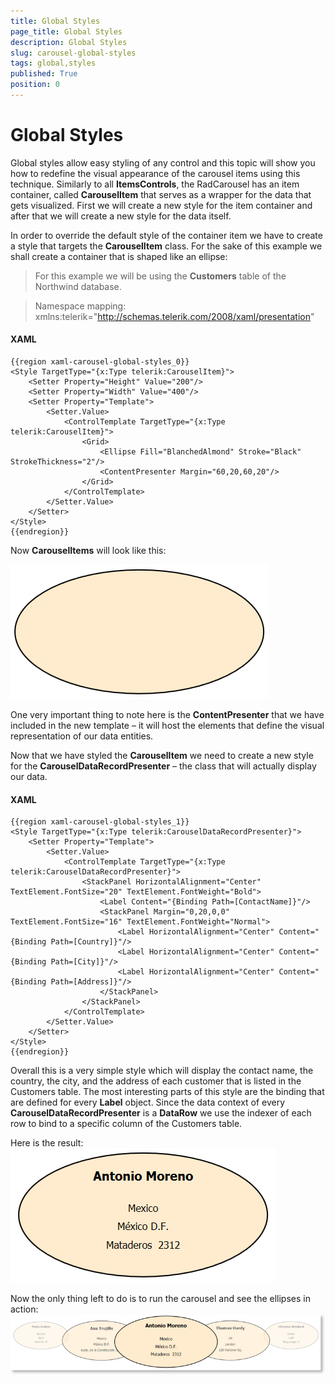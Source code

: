 ```yaml
---
title: Global Styles
page_title: Global Styles
description: Global Styles
slug: carousel-global-styles
tags: global,styles
published: True
position: 0
---
```


# Global Styles

Global styles allow easy styling of any control and this topic will show you how to redefine the visual appearance of the carousel items using this technique.
Similarly to all __ItemsControls__, the RadCarousel has an item container, called __CarouselItem__ that serves as a wrapper for the data that gets visualized. First we will create a new style for the item container and after that we will create a new style for the data itself.

In order to override the default style of the container item we have to create a style that targets the __CarouselItem__ class. For the sake of this example we shall create a container that is shaped like an ellipse:

>For this example we will be using the __Customers__ table of the Northwind database. 

>Namespace mapping:
xmlns:telerik="http://schemas.telerik.com/2008/xaml/presentation"

#### __XAML__

	{{region xaml-carousel-global-styles_0}}
	<Style TargetType="{x:Type telerik:CarouselItem}">
	    <Setter Property="Height" Value="200"/>
	    <Setter Property="Width" Value="400"/>
	    <Setter Property="Template">
	        <Setter.Value>
	            <ControlTemplate TargetType="{x:Type telerik:CarouselItem}">
	                <Grid>
	                    <Ellipse Fill="BlanchedAlmond" Stroke="Black" StrokeThickness="2"/>
	                    <ContentPresenter Margin="60,20,60,20"/>
	                </Grid>
	            </ControlTemplate>
	        </Setter.Value>
	    </Setter>
	</Style>
	{{endregion}}

Now __CarouselItems__ will look like this:

![](images/ellipse.PNG)

One very important thing to note here is the __ContentPresenter__ that we have included in the new template – it will host the elements that define the visual representation of our data entities.

Now that we have styled the __CarouselItem__ we need to create a new style for the __CarouselDataRecordPresenter__ – the class that will actually display our data.

#### __XAML__

	{{region xaml-carousel-global-styles_1}}
	<Style TargetType="{x:Type telerik:CarouselDataRecordPresenter}">
	    <Setter Property="Template">
	        <Setter.Value>
	            <ControlTemplate TargetType="{x:Type telerik:CarouselDataRecordPresenter}">
	                <StackPanel HorizontalAlignment="Center" TextElement.FontSize="20" TextElement.FontWeight="Bold">
	                    <Label Content="{Binding Path=[ContactName]}"/>
	                    <StackPanel Margin="0,20,0,0" TextElement.FontSize="16" TextElement.FontWeight="Normal">
	                        <Label HorizontalAlignment="Center" Content="{Binding Path=[Country]}"/>
	                        <Label HorizontalAlignment="Center" Content="{Binding Path=[City]}"/>
	                        <Label HorizontalAlignment="Center" Content="{Binding Path=[Address]}"/>
	                    </StackPanel>
	                </StackPanel>
	            </ControlTemplate>
	        </Setter.Value>
	    </Setter>
	</Style>
	{{endregion}}

Overall this is a very simple style which will display the contact name, the country, the city, and the address of each customer that is listed in the Customers table. The most interesting parts of this style are the binding that are defined for every __Label__ object. Since the data context of every __CarouselDataRecordPresenter__ is a __DataRow__ we use the indexer of each row to bind to a specific column of the Customers table.

Here is the result:   
 ![](images/ellipse2.PNG)

Now the only thing left to do is to run the carousel and see the ellipses in action:
 ![](images/ellipseCarousel_thumb.PNG)



